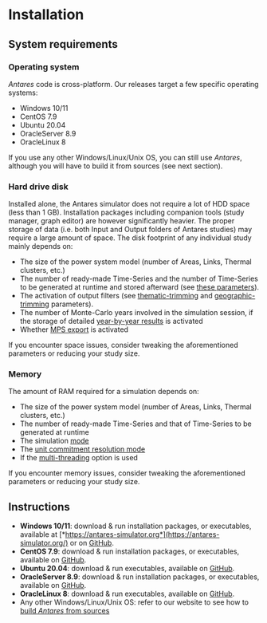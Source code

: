 # Installation

## System requirements

### Operating system
*Antares* code is cross-platform. Our releases target a few specific operating systems:

- Windows 10/11
- CentOS 7.9
- Ubuntu 20.04
- OracleServer 8.9
- OracleLinux 8  

If you use any other Windows/Linux/Unix OS, you can still use *Antares*, although you will have to build it from sources 
(see next section).

### Hard drive disk

Installed alone, the Antares simulator does not require a lot of HDD space (less than 1 GB). Installation packages including companion tools (study manager, graph editor) are however significantly heavier. The proper storage of data (i.e. both Input and Output folders of Antares studies) may require a large amount of space. The disk footprint of any individual study mainly depends on:

- The size of the power system model (number of Areas, Links, Thermal clusters, etc.)
- The number of ready-made Time-Series and the number of Time-Series to be generated at runtime and stored afterward
  (see [these parameters](ts-generator/04-parameters.md#time-series-parameters)).
- The activation of output filters
  (see [thematic-trimming](solver/static-modeler/04-parameters.md#thematic-trimming) and [geographic-trimming](solver/static-modeler/04-parameters.md#geographic-trimming) parameters).
- The number of Monte-Carlo years involved in the simulation session, if the storage of detailed
  [year-by-year results](solver/static-modeler/04-parameters.md#year-by-year) is activated
- Whether [MPS export](solver/static-modeler/04-parameters.md#include-exportmps) is activated

If you encounter space issues, consider tweaking the aforementioned parameters or reducing your study size.

### Memory

The amount of RAM required for a simulation depends on:

- The size of the power system model (number of Areas, Links, Thermal clusters, etc.)
- The number of ready-made Time-Series and that of Time-Series to be generated at runtime
- The simulation [mode](solver/static-modeler/04-parameters.md#mode)
- The [unit commitment resolution mode](solver/static-modeler/04-parameters.md#unit-commitment-mode)
- If the [multi-threading](solver/optional-features/multi-threading.md) option is used

If you encounter memory issues, consider tweaking the aforementioned parameters or reducing your study size. 

## Instructions

- **Windows 10/11**: download & run installation packages, or executables, available at
  [*https://antares-simulator.org*](https://antares-simulator.org/)
  or on [GitHub](https://github.com/AntaresSimulatorTeam/Antares_Simulator/releases).
- **CentOS 7.9**: download & run installation packages, or executables, available on [GitHub](https://github.com/AntaresSimulatorTeam/Antares_Simulator/releases).
- **Ubuntu 20.04**: download & run executables, available on [GitHub](https://github.com/AntaresSimulatorTeam/Antares_Simulator/releases).
- **OracleServer 8.9**: download & run installation packages, or executables, available on [GitHub](https://github.com/AntaresSimulatorTeam/Antares_Simulator/releases).
- **OracleLinux 8**: download & run executables, available on [GitHub](https://github.com/AntaresSimulatorTeam/Antares_Simulator/releases).
- Any other Windows/Linux/Unix OS: refer to our website to see how to [build *Antares* from sources](../developer-guide/3-Build.md)
